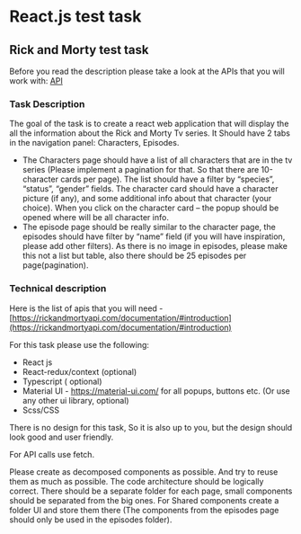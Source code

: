 # React.js test task

## Rick and Morty test task
Before you read the description please take a look at the APIs that you will work with: [API](https://rickandmortyapi.com/documentation/#introduction)

### Task Description
The goal of the task is to create a react web application that will display the all the information about the Rick and Morty Tv series. It Should have 2 tabs in the navigation panel: Characters, Episodes.
- The Characters page should have a list of all characters that are in the tv series (Please implement a pagination for that. So that there are 10-character cards per page). The list should have a filter by “species”, “status”, “gender” fields. The character card should have a character picture (if any), and some additional info about that character (your choice). When you click on the character card – the popup should be opened where will be all character info.
- The episode page should be really similar to the character page, the episodes should have filter by “name” field (if you will have inspiration, please add other filters). As there is no image in episodes, please make this not a list but table, also there should be 25 episodes per page(pagination).

### Technical description
Here is the list of apis that you will need - [https://rickandmortyapi.com/documentation/#introduction](https://rickandmortyapi.com/documentation/#introduction)

For this task please use the following:
- React js
- React-redux/context (optional)
- Typescript ( optional)
- Material UI - https://material-ui.com/ for all popups, buttons etc. (Or use any other ui library, optional)
- Scss/CSS

There is no design for this task, So it is also up to you, but the design should look good and user friendly.

For API calls use fetch.

Please create as decomposed components as possible. And try to reuse them as much as possible. The code architecture should be logically correct. There should be a separate folder for each page, small components should be separated from the big ones. For Shared components create a folder UI and store them there (The components from the episodes page should only be used in the episodes folder).
